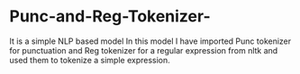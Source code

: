 # Punc-and-Reg-Tokenizer-
It is a simple NLP based model
In this model I have imported Punc tokenizer for punctuation and Reg tokenizer for a regular expression from nltk and used them to tokenize a simple expression.
